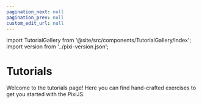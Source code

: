 ```yaml
---
pagination_next: null
pagination_prev: null
custom_edit_url: null
---
```

import TutorialGallery from '@site/src/components/TutorialGallery/index';
import version from '../pixi-version.json';

# Tutorials

Welcome to the tutorials page! Here you can find hand-crafted exercises to get you started with the PixiJS.

<TutorialGallery pixiVersion={version} />